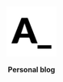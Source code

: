 <p align="center">
  <img width="100" src="/public/images/logo.svg" alt="logo" />
</p>
<p align="center"><b>Personal blog</p>
